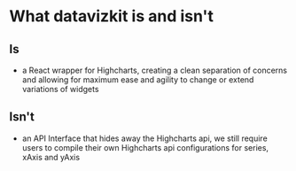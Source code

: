 
# What datavizkit is and isn't 

## Is

* a React wrapper for Highcharts, creating a clean separation of concerns and allowing for maximum ease and agility to change or extend variations of widgets


## Isn't 

* an API Interface that hides away the Highcharts api, we still require users to compile their own Highcharts api configurations for series, xAxis and yAxis
